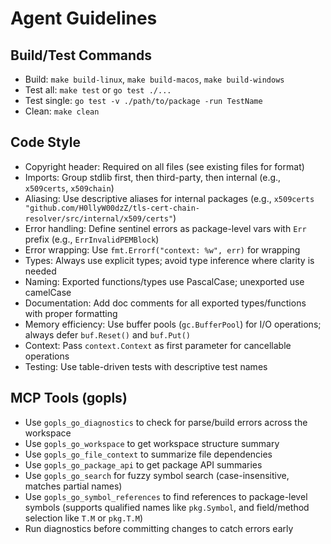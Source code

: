 # Agent Guidelines

## Build/Test Commands
- Build: `make build-linux`, `make build-macos`, `make build-windows`
- Test all: `make test` or `go test ./...`
- Test single: `go test -v ./path/to/package -run TestName`
- Clean: `make clean`

## Code Style
- Copyright header: Required on all files (see existing files for format)
- Imports: Group stdlib first, then third-party, then internal (e.g., `x509certs`, `x509chain`)
- Aliasing: Use descriptive aliases for internal packages (e.g., `x509certs "github.com/H0llyW00dzZ/tls-cert-chain-resolver/src/internal/x509/certs"`)
- Error handling: Define sentinel errors as package-level vars with `Err` prefix (e.g., `ErrInvalidPEMBlock`)
- Error wrapping: Use `fmt.Errorf("context: %w", err)` for wrapping
- Types: Always use explicit types; avoid type inference where clarity is needed
- Naming: Exported functions/types use PascalCase; unexported use camelCase
- Documentation: Add doc comments for all exported types/functions with proper formatting
- Memory efficiency: Use buffer pools (`gc.BufferPool`) for I/O operations; always defer `buf.Reset()` and `buf.Put()`
- Context: Pass `context.Context` as first parameter for cancellable operations
- Testing: Use table-driven tests with descriptive test names

## MCP Tools (gopls)
- Use `gopls_go_diagnostics` to check for parse/build errors across the workspace
- Use `gopls_go_workspace` to get workspace structure summary
- Use `gopls_go_file_context` to summarize file dependencies
- Use `gopls_go_package_api` to get package API summaries
- Use `gopls_go_search` for fuzzy symbol search (case-insensitive, matches partial names)
- Use `gopls_go_symbol_references` to find references to package-level symbols (supports qualified names like `pkg.Symbol`, and field/method selection like `T.M` or `pkg.T.M`)
- Run diagnostics before committing changes to catch errors early
